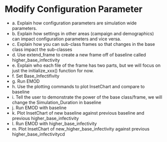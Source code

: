 # Modify Configuration Parameter

- a. Explain how configuration parameters are simulation wide parameters.
- b. Explain how settings in other areas (campaign and demographics) can impact configuration parameters and vice versa.
- c. Explain how you can sub-class frames so that changes in the base class impact the sub-classes
- d. Use extend_frame to create a new frame off of baseline called higher_base_infectivity
- e. Explain who each file of the frame has two parts, but we will focus on just the initialize_xxx() function for now.
- f. Set Base_Infectifivity
- g. Run EMOD
- h. Use the plotting commands to plot InsetChart and compare to baseline
- i. Tell the user to demonstrate the power of the base class/frame, we will change the Simulation_Duration in baseline
- j. Run EMOD with baseline
- k. Plot InsetChart of new baseline against previous baseline and previous higher_base_infectivity
- l. Run EMOD with higher_base_infectivity
- m. Plot InsetChart of new_higher_base_infectivity against previous higher_base_infectivitycd
